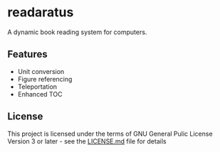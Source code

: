 # readaratus

A dynamic book reading system for computers.
## Features
- Unit conversion
- Figure referencing
- Teleportation
- Enhanced TOC

## License

This project is licensed under the terms of GNU General Pulic License Version 3 or later - see the [LICENSE.md](LICENSE.md) file for details
